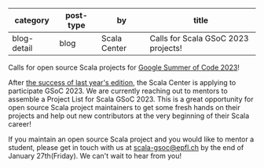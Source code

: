 | category    | post-type | by           | title                               |
| ----------- | --------- | ------------ | ----------------------------------- |
| blog-detail | blog      | Scala Center | Calls for Scala GSoC 2023 projects! |

Calls for open source Scala projects for [Google Summer of Code 2023](https://summerofcode.withgoogle.com/)!

After [the success of last year's edition](https://scala-lang.org/blog/2022/11/15/gsoc-report.html), the Scala Center is applying to participate GSoC 2023. We are currently reaching out to mentors to assemble a Project List for Scala GSoC 2023. This is a great opportunity for open source Scala project maintainers to get some fresh hands on their projects and help out new contributors at the very beginning of their Scala career!

If you maintain an open source Scala project and you would like to mentor a student, please get in touch with us at scala-gsoc@epfl.ch by the end of January 27th(Friday). We can't wait to hear from you!
